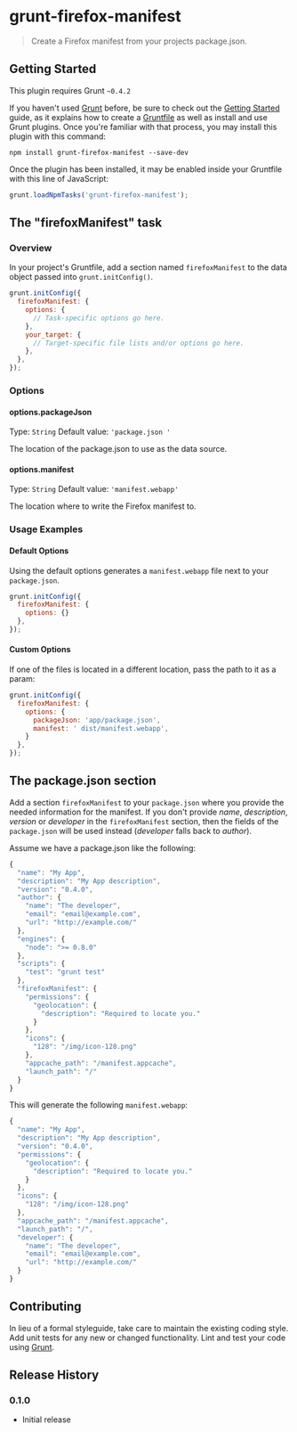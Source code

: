 # grunt-firefox-manifest

> Create a Firefox manifest from your projects package.json.

## Getting Started
This plugin requires Grunt `~0.4.2`

If you haven't used [Grunt](http://gruntjs.com/) before, be sure to check out the [Getting Started](http://gruntjs.com/getting-started) guide, as it explains how to create a [Gruntfile](http://gruntjs.com/sample-gruntfile) as well as install and use Grunt plugins. Once you're familiar with that process, you may install this plugin with this command:

```shell
npm install grunt-firefox-manifest --save-dev
```

Once the plugin has been installed, it may be enabled inside your Gruntfile with this line of JavaScript:

```js
grunt.loadNpmTasks('grunt-firefox-manifest');
```

## The "firefoxManifest" task

### Overview
In your project's Gruntfile, add a section named `firefoxManifest` to the data object passed into `grunt.initConfig()`.

```js
grunt.initConfig({
  firefoxManifest: {
    options: {
      // Task-specific options go here.
    },
    your_target: {
      // Target-specific file lists and/or options go here.
    },
  },
});
```

### Options

#### options.packageJson
Type: `String`
Default value: `'package.json '`

The location of the package.json to use as the data source.

#### options.manifest
Type: `String`
Default value: `'manifest.webapp'`

The location where to write the Firefox manifest to.

### Usage Examples

#### Default Options
Using the default options generates a `manifest.webapp` file next to your `package.json`.

```js
grunt.initConfig({
  firefoxManifest: {
    options: {}
  },
});
```

#### Custom Options
If one of the files is located in a different location, pass the path to it as a param:

```js
grunt.initConfig({
  firefoxManifest: {
    options: {
      packageJson: 'app/package.json',
      manifest: ' dist/manifest.webapp',
    }
  },
});
```

## The package.json section

Add a section `firefoxManifest` to your `package.json` where you provide the needed information for the manifest. If you don't provide *name*, *description*, *version* or *developer* in the `firefoxManifest` section, then the fields of the `package.json` will be used instead (*developer* falls back to *author*).

Assume we have a package.json like the following:

```js
{
  "name": "My App",
  "description": "My App description",
  "version": "0.4.0",
  "author": {
    "name": "The developer",
    "email": "email@example.com",
    "url": "http://example.com/"
  },
  "engines": {
    "node": ">= 0.8.0"
  },
  "scripts": {
    "test": "grunt test"
  },
  "firefoxManifest": {
    "permissions": {
      "geolocation": {
        "description": "Required to locate you."
      }
    },
    "icons": {
      "128": "/img/icon-128.png"
    },
    "appcache_path": "/manifest.appcache",
    "launch_path": "/"
  }
}
```

This will generate the following `manifest.webapp`:

```js
{
  "name": "My App",
  "description": "My App description",
  "version": "0.4.0",
  "permissions": {
    "geolocation": {
      "description": "Required to locate you."
    }
  },
  "icons": {
    "128": "/img/icon-128.png"
  },
  "appcache_path": "/manifest.appcache",
  "launch_path": "/",
  "developer": {
    "name": "The developer",
    "email": "email@example.com",
    "url": "http://example.com/"
  }
}
```

## Contributing
In lieu of a formal styleguide, take care to maintain the existing coding style. Add unit tests for any new or changed functionality. Lint and test your code using [Grunt](http://gruntjs.com/).

## Release History

### 0.1.0
* Initial release
